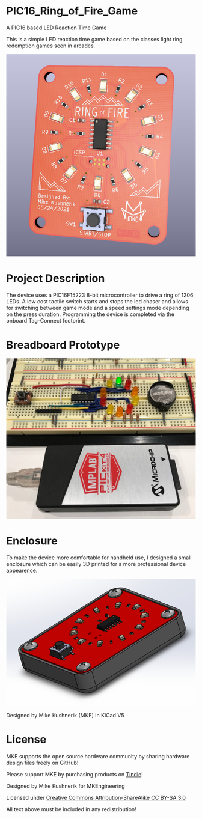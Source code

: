 # PIC16_Ring_of_Fire_Game
A PIC16 based LED Reaction Time Game

This is a simple LED reaction time game based on the classes light ring redemption games seen in arcades. 

![PCB](Images/front_iso.PNG)

# Project Description

The device uses a PIC16F15223 8-bit microcontroller to drive a ring of 1206 LEDs. A low cost tactile switch starts and stops the led chaser and allows for switching between game mode and a speed settings mode depending on the press duration. Programming the device is completed via the onboard Tag-Connect footprint.

# Breadboard Prototype

![Breadboard](Images/breadboard.jpg)

# Enclosure

To make the device more comfortable for handheld use, I designed a small enclosure which can be easily 3D printed for a more professional device appearence.

![Enclosure](Images/enclosure_iso.PNG)

Designed by Mike Kushnerik (MKE) in KiCad V5

# License

MKE supports the open source hardware community by sharing hardware design files freely on GitHub!

Please support MKE by purchasing products on [Tindie](https://www.tindie.com/stores/mkengineering/)!

Designed by Mike Kushnerik for MKEngineering

Licensed under [Creative Commons Attribution-ShareAlike CC BY-SA 3.0](http://creativecommons.org/licenses/by-sa/3.0/)

All text above must be included in any redistribution!
